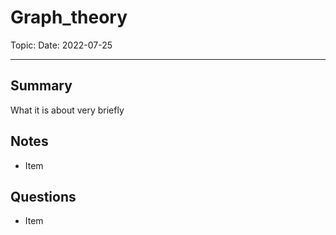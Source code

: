 
# Graph_theory
Topic: 
Date: 2022-07-25

---

## Summary
What it is about very briefly

## Notes
- Item

## Questions
- Item



